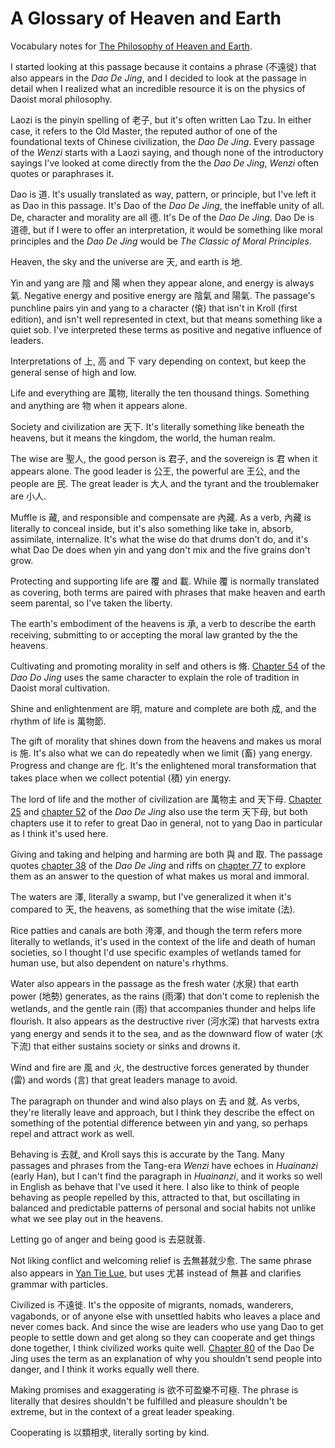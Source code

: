 # A Glossary of Heaven and Earth

Vocabulary notes for
<a href="https://daoistic.ca/blog/philosophy" title="Blog post">The Philosophy of Heaven and Earth</a>.

I started looking at this passage
because it contains a phrase (不遠徙)
that also appears in the _Dao De Jing_,
and I decided to look at the passage in detail
when I realized what an incredible resource it is
on the physics of Daoist moral philosophy.

Laozi is the pinyin spelling of 老子,
but it's often written Lao Tzu.
In either case,
it refers to the Old Master,
the reputed author
of one of the foundational texts of Chinese civilization,
the _Dao De Jing_.
Every passage of the _Wenzi_
starts with a Laozi saying,
and though none of the introductory sayings I've looked at
come directly from the the _Dao De Jing_,
_Wenzi_ often quotes or paraphrases it.

Dao is 道.
It's usually translated as
way, pattern, or principle,
but I've left it as Dao in this passage.
It's Dao of the _Dao De Jing_,
the ineffable unity of all.
De, character and morality are all 德.
It's De of the _Dao De Jing_.
Dao De is 道德,
but if I were to offer an interpretation,
it would be something like
moral principles
and the _Dao De Jing_ would be
 _The Classic of Moral Principles_.

Heaven, the sky and the universe are 天,
and earth is 地.

Yin and yang are 陰 and 陽
when they appear alone,
and energy is always 氣.
Negative energy and positive energy
are 陰氣 and 陽氣.
The passage's punchline
pairs yin and yang to a character (偯)
that isn't in Kroll (first edition),
and isn't well represented in ctext,
but that means something like a quiet sob.
I've interpreted these terms as
positive and negative influence
of leaders.

Interpretations of 上, 高 and 下 
vary depending on context,
but keep the general sense of high and low.

Life and everything are 萬物,
literally the ten thousand things.
Something and anything are 物 when it appears alone.

Society and civilization are 天下.
It's literally something like beneath the heavens,
but it means
the kingdom,
the world,
the human realm.

The wise are 聖人,
the good person is 君子,
and the sovereign is 君
when it appears alone.
The good leader is 公王,
the powerful are 王公,
and the people are 民.
The great leader is 大人
and the tyrant and the troublemaker are 小人.

Muffle is 藏,
and responsible and compensate are 內藏.
As a verb,
內藏 is literally to conceal inside,
but it's also something like
take in,
absorb,
assimilate,
internalize.
It's what the wise do
that drums don't do,
and it's what Dao De does
when yin and yang don't mix
and the five grains don't grow.

Protecting and supporting life are 覆 and 載.
While 覆 is normally translated as covering,
both terms are paired with phrases that make heaven and earth seem parental,
so I've taken the liberty.

The earth's embodiment of the heavens is 承,
a verb to describe the earth receiving, submitting to or accepting
the moral law granted by the the heavens.

Cultivating and promoting morality
in self and others is 脩.
[Chapter 54](https://daoistic.ca/studies/54) of the _Dao Do Jing_
uses the same character to explain
the role of tradition in Daoist moral cultivation.

Shine and enlightenment are 明,
mature and complete are both 成,
and the rhythm of life is 萬物節.

The gift of morality
that shines down from the heavens
and makes us moral is 施.
It's also what we can do repeatedly
when we limit (畜) yang energy.
Progress and change are 化.
It's the enlightened moral transformation that takes place
when we collect potential (積) yin energy.

The lord of life and the mother of civilization
are 萬物主 and 天下母.
[Chapter 25](https://daoistic.ca/studies/25)
and [chapter 52](https://daoistic.ca/studies/52)
of the _Dao De Jing_
also use the term 天下母,
but both chapters use it to refer to great Dao in general,
not to yang Dao in particular
as I think it's used here.

Giving and taking
and helping and harming
are both 與 and 取.
The passage quotes [chapter 38](https://daoistic.ca/studies/38)
of the _Dao De Jing_
and riffs on [chapter 77](https://daoistic.ca/studies/77)
to explore them as an answer to the question
of what makes us moral and immoral.

The waters are 澤,
literally a swamp,
but I've generalized it
when it's compared to 天, the heavens,
as something that the wise imitate (法).

Rice patties and canals are both 洿澤,
and though the term refers more literally to wetlands,
it's used in the context of
the life and death of human societies,
so I thought I'd use specific examples
of wetlands tamed for human use,
but also dependent on nature's rhythms.

Water also appears in the passage
as the fresh water (水泉)
that earth power (地勢) generates,
as the rains (雨澤)
that don't come
to replenish the wetlands,
and the gentle rain (雨)
that accompanies thunder and helps life flourish.
It also appears
as the destructive river (河水深)
that harvests extra yang energy
and sends it to the sea,
and as the downward flow of water (水下流)
that either sustains society
or sinks and drowns it.

Wind and fire are 風 and 火,
the destructive forces generated
by thunder (雷) and words (言)
that great leaders manage to avoid.

The paragraph on thunder and wind
also plays on 去 and 就.
As verbs, they're literally leave and approach,
but I think they describe
the effect on something
of the potential difference
between yin and yang,
so perhaps repel and attract work as well.

Behaving is 去就,
and Kroll says this is accurate by the Tang.
Many passages and phrases from the Tang-era _Wenzi_
have echoes in _Huainanzi_ (early Han),
but I can't find the paragraph in _Huainanzi_,
and it works so well in English as behave
that I've used it here.
I also like to think of people behaving
as people repelled by this, attracted to that,
but oscillating in balanced and predictable patterns
of personal and social habits
not unlike what we see play out in the heavens.

Letting go of anger and being good is 去惡就善.

Not liking conflict and welcoming relief is 去無甚就少愈.
The same phrase also appears in
[Yan Tie Lue](https://ctext.org/yan-tie-lun/wei-tong#n52508),
but uses 尤甚 instead of 無甚
and clarifies grammar with particles.

Civilized is 不遠徙.
It's the opposite of migrants, nomads, wanderers, vagabonds,
or of anyone else with unsettled habits who leaves a place
and never comes back.
And since the wise are leaders who use yang Dao to
get people to settle down and get along
so they can cooperate
and get things done together,
I think civilized works quite well.
[Chapter 80](https://daoistic.ca/studies/80)
of the Dao De Jing
uses the term as an explanation
of why you shouldn't send people into danger,
and I think it works equally well there.

Making promises and exaggerating is 欲不可盈樂不可極.
The phrase is literally that
desires shouldn't be fulfilled
and pleasure shouldn't be extreme,
but in the context of a great leader speaking.

Cooperating is 以類相求,
literally sorting by kind.
